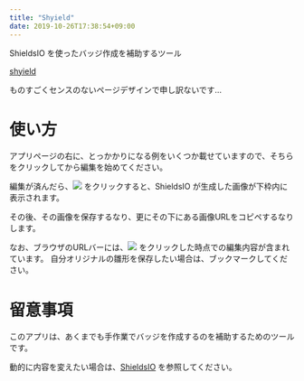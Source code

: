 ```yaml
---
title: "Shyield"
date: 2019-10-26T17:38:54+09:00
---
```


ShieldsIO を使ったバッジ作成を補助するツール

<!-- more -->

[shyield](/siteapp/shyield)

ものすごくセンスのないページデザインで申し訳ないです…

# 使い方

アプリページの右に、とっかかりになる例をいくつか載せていますので、そちらをクリックしてから編集を始めてください。

編集が済んだら、![](https://img.shields.io/badge/Click%20To-Apply-important?style=for-the-badge) をクリックすると、ShieldsIO が生成した画像が下枠内に表示されます。

その後、その画像を保存するなり、更にその下にある画像URLをコピペするなりします。

なお、ブラウザのURLバーには、![](https://img.shields.io/badge/Click%20To-Apply-important?style=for-the-badge) をクリックした時点での編集内容が含まれています。
自分オリジナルの雛形を保存したい場合は、ブックマークしてください。

# 留意事項

このアプリは、あくまでも手作業でバッジを作成するのを補助するためのツールです。

動的に内容を変えたい場合は、[ShieldsIO](https://shields.io) を参照してください。
